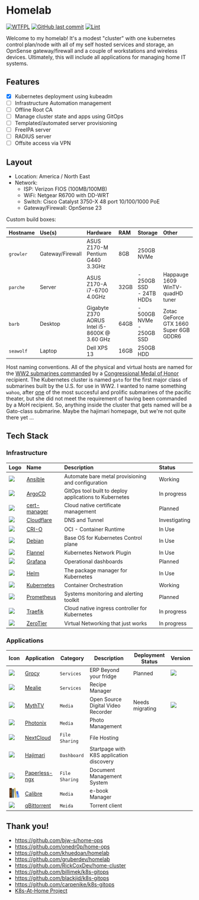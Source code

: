 # Homelab

[![WTFPL](https://img.shields.io/badge/license-WTFPL-red?style=plastic)](http://www.wtfpl.net/)
[![GitHub last commit](https://img.shields.io/github/last-commit/clearlybaffled/homelab)](https://github.com/clearlybaffled/homelab)
[![Lint](https://github.com/clearlybaffled/homelab/actions/workflows/lint.yml/badge.svg)](https://github.com/clearlybaffled/homelab/actions/workflows/lint.yml)

Welcome to my homelab! It's a modest "cluster" with one kubernetes control plan/node with all of my self hosted services and storage, an OpnSense gateway/firewall and a couple of workstations and wireless devices.  Ultimately, this will include all applications for managing home IT systems.

## Features

- [x] Kubernetes deployment using kubeadm
- [ ] Infrastructure Automation management 
- [ ] Offline Root CA
- [ ] Manage cluster state and apps using GitOps
- [ ] Templated/automated server provisioning
- [ ] FreeIPA server
- [ ] RADIUS server
- [ ] Offsite access via VPN

## Layout

- Location: America / North East
- Network:
  - ISP: Verizon FIOS (100MB/100MB)
  - WiFi: Netgear R6700 with DD-WRT
  - Switch: Cisco Catalyst 3750-X 48 port 10/100/1000 PoE
  - Gateway/Firewall: OpnSense 23
<p>Custom build boxes:</p>

|Hostname|Use(s)|Hardware|RAM|Storage|Other|
|:-------|:-----|:--------|:--|:------|:----|
|`growler`|Gateway/Firewall| ASUS Z170-M Pentium G440 3.3GHz| 8GB| 250GB NVMe ||
|`parche`|Server|ASUS Z170-A i7-6700 4.0GHz|32GB|- 250GB SSD<br/>- 24TB HDDs| Happauge 1609 WinTV-quadHD tuner|
|`barb`|Desktop|Gigabyte Z370 AORUS Intel i5-8600K @ 3.60 GHz| 64GB | - 500GB NVMe<br/>- 250GB SSD| Zotac GeForce GTX 1660 Super 6GB GDDR6|
|`seawolf`|Laptop|Dell XPS 13|16GB|250GB HDD||

  Host naming conventions. All of the physical and virtual hosts are named for the [WW2 submarines commanded][ww2-sub-moh-uri] by a [Congressional Medal of Honor](https://mohmuseum.org/the-medal/) recipient. The Kubernetes cluster is named `gato`  for the first major class of submarines built by the U.S. for use in WW2. I wanted to name something `wahoo`, after [one][wahoo-uri] of the most succesful and prolific submarines of the pacific theater, but she did not meet the requirement of having been commanded by a MoH recipient. So, anything inside the cluster that gets named will be a Gato-class submarine. Maybe the hajimari homepage, but we're not quite there yet ...

## Tech Stack

### Infrastructure

|Logo|Name|Description|Status|
|:----|:----|:----|:----|
|<img width="32" src="https://simpleicons.org/icons/ansible.svg">|[Ansible](https://www.ansible.com)|Automate bare metal provisioning and configuration|Working|
|<img width="32" src="https://cncf-branding.netlify.app/img/projects/argo/icon/color/argo-icon-color.svg">|[ArgoCD](https://argoproj.github.io/cd)|GitOps tool built to deploy applications to Kubernetes|In progress|
|<img width="32" src="https://github.com/jetstack/cert-manager/raw/master/logo/logo.png">|[cert-manager](https://cert-manager.io)|Cloud native certificate management|Planned|
|<img width="32" src="https://avatars.githubusercontent.com/u/314135?s=200&v=4">|[Cloudflare](https://www.cloudflare.com)|DNS and Tunnel|Investigating|
|<img width="32" src="https://avatars.githubusercontent.com/u/29074118?s=200&v=4">|[CRI-O](https://www.cri-o.io)|OCI - Container Runtime|In Use|
|<img width="32" src="https://www.debian.org/logos/openlogo-nd.svg">|[Debian](https://debian.org)|Base OS for Kubernetes Control plane|In Use|
|<img width="32" src="https://raw.githubusercontent.com/flannel-io/flannel/master/logos/flannel-glyph-color.svg">|[Flannel](https://www.github.com/flannel-io/flannel)|Kubernetes Network Plugin|In Use|
|<img width="32" src="https://grafana.com/static/img/menu/grafana2.svg">|[Grafana](https://grafana.com)|Operational dashboards|Planned|
|<img width="32" src="https://cncf-branding.netlify.app/img/projects/helm/icon/color/helm-icon-color.svg">|[Helm](https://helm.sh)|The package manager for Kubernetes|In Use|
|<img width="32" src="https://cncf-branding.netlify.app/img/projects/kubernetes/icon/color/kubernetes-icon-color.svg">|[Kubernetes](https://kubernetes.io)|Container Orchestration|Working|
|<img width="32" src="https://cncf-branding.netlify.app/img/projects/prometheus/icon/color/prometheus-icon-color.svg">|[Prometheus](https://prometheus.io)|Systems monitoring and alerting toolkit|Planned|
|<img width="32" src="https://vectorlogo.zone/logos/traefikio/traefikio-icon.svg">|[Traefik](https://traefik.io)|Cloud native ingress controller for Kubernetes|In progress|
|<img width="32" src="https://docs.zerotier.com/img/ZeroTierIcon.png">|[ZeroTier](https://zerotier.com)|Virtual Networking that just works|In progress|

### Applications

| **Icon**|**Application**|**Category**|**Description**|**Deployment Status**|**Version**|
|--------|----------------|------------|---------------|---------------------|-----------|
| <img width="32" src="https://raw.githubusercontent.com/grocy/grocy/master/public/img/grocy_logo.svg">|   [Grocy][grocy-uri]                   |   `Services`   |       ERP Beyond your fridge      |        Planned  |  ![][grocy-badge] |
| <img width="32" src="https://github.com/hay-kot/mealie/raw/mealie-next/docs/docs/assets/img/favicon.png">| [Mealie][mealie-url] | `Services` | Recipe Manager | | | 
|<img width="32" src="https://github.com/MythTV/mythtv/raw/master/mythtv/html/images/icons/upnp_small_icon.png">|[MythTV][mythtv-url]| `Media` | Open Source Digital Video Recorder |Needs migrating| ![][mythtv-badge] |
|<img width="32" src="https://photonix.org/static/images/logo.svg">|[Photonix][photonix-url]| `Media` | Photo Management | | |
|<img width="32" src="https://nextcloud.com/wp-content/uploads/2022/10/nextcloud-logo-blue-transparent.svg">| [NextCloud][nextcloud-url] | `File Sharing` | File Hosting | | |
|<img width="32" src="https://hajimari.io/assets/logo.png">|[Hajimari][hajimari-url] | `Dashboard` | Startpage with K8S application discovery | | |
|<img width="32" src="https://github.com/paperless-ngx/paperless-ngx/raw/dev/docs/assets/favicon.png">|[Paperless-ngx][paperless-uri] | `File Sharing` | Document Management System | | |
|<img width="32" src="https://github.com/kovidgoyal/calibre/raw/master/icons/calibre.png">|[Calibre][calibre-uri]| `Media` | e-book Manager | | |
|<img width="32" src="https://avatars.githubusercontent.com/u/2131270?s=200&v=4">|[qBittorrent][qbittorrent-uri]| `Meida` | Torrent client | | | 


## Thank you!
- https://github.com/bjw-s/home-ops
- https://github.com/onedr0p/home-ops
- https://github.com/khuedoan/homelab
- https://github.com/gruberdev/homelab
- https://github.com/RickCoxDev/home-cluster
- https://github.com/billimek/k8s-gitops
- https://github.com/blackjid/k8s-gitops
- https://github.com/carpenike/k8s-gitops
- [K8s-At-Home Project](https://k8s-at-home.com)  


[grocy-uri]: https://github.com/grocy/grocy
[photonix-url]: https://photonix.org/
[mythtv-url]: https://www.mythtv.org
[nextcloud-url]: https://www.nextcloud.com
[hajimari-url]:https://hajimari.io/
[mealie-url]:https://mealie.io/
[paperless-uri]: https://docs.paperless-ngx.com/
[calibre-uri]: https://calibre-ebook.com/
[qbittorrent-uri]: https://www.qbittorrent.org/

[wahoo-uri]: https://en.wikipedia.org/wiki/USS_Wahoo_(SS-238)
[ww2-sub-moh-uri]: https://www.navalsubleague.org/links/historymuseums/submarine-force-medal-honor-recipients/

[grocy-badge]: https://img.shields.io/badge/linuxserver/grocy-v3.1.3-blue?logo=docker
[mythtv-badge]: https://img.shields.io/badge/mythtv-v0.27-blue